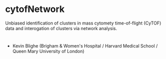 # cytofNetwork
Unbiased identification of clusters in mass cytomety time-of-flight (CyTOF) data and interogation of clusters via network analysis.
<h1></h1>
<ul>
  <li>Kevin Blighe (Brigham & Women's Hospital / Harvard Medical School / Queen Mary University of London)</li>
</ul>
